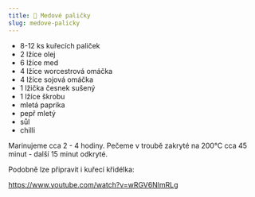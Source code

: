 ```yaml
---
title: 🍗 Medové paličky
slug: medove-palicky
---
```



- 8-12 ks kuřecích paliček
- 2 lžíce olej
- 6 lžíce med
- 4 lžíce worcestrová omáčka
- 4 lžíce sojová omáčka
- 1 lžička česnek sušený
- 1 lžíce škrobu
- mletá paprika
- pepř mletý
- sůl
- chilli


Marinujeme cca 2 - 4 hodiny. Pečeme v troubě zakryté na 200°C cca 45 minut - další 15 minut odkryté.

Podobně lze připravit i kuřecí křidélka:

https://www.youtube.com/watch?v=wRGV6NlmRLg